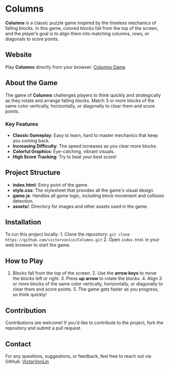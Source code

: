 # Columns

**Columns** is a classic puzzle game inspired by the timeless mechanics of falling blocks. In this game, colored blocks fall from the top of the screen, and the player’s goal is to align them into matching columns, rows, or diagonals to score points.

## Website

Play **Columns** directly from your browser: [Columns Game](https://victorvonlin.github.io/Columns/)

## About the Game

The game of **Columns** challenges players to think quickly and strategically as they rotate and arrange falling blocks. Match 3 or more blocks of the same color vertically, horizontally, or diagonally to clear them and score points.

### Key Features

- **Classic Gameplay**: Easy to learn, hard to master mechanics that keep you coming back.
- **Increasing Difficulty**: The speed increases as you clear more blocks.
- **Colorful Graphics**: Eye-catching, vibrant visuals.
- **High Score Tracking**: Try to beat your best score!

## Project Structure

- **index.html**: Entry point of the game.
- **style.css**: The stylesheet that provides all the game's visual design.
- **game.js**: Handles all game logic, including block movement and collision detection.
- **assets/**: Directory for images and other assets used in the game.

## Installation

To run this project locally: 1. Clone the repository: `git clone https://github.com/victorvonlin/Columns.git` 2. Open `index.html` in your web browser to start the game.

## How to Play

1. Blocks fall from the top of the screen. 2. Use the **arrow keys** to move the blocks left or right. 3. Press **up arrow** to rotate the blocks. 4. Align 3 or more blocks of the same color vertically, horizontally, or diagonally to clear them and score points. 5. The game gets faster as you progress, so think quickly!

## Contribution

Contributions are welcome! If you'd like to contribute to the project, fork the repository and submit a pull request.

## Contact

For any questions, suggestions, or feedback, feel free to reach out via GitHub: [VictorVonLin](https://github.com/victorvonlin)
